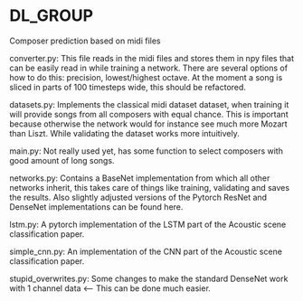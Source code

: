 # DL_GROUP
Composer prediction based on midi files

converter.py:
This file reads in the midi files and stores them in npy files that can be easily read in while training a network.
There are several options of how to do this: precision, lowest/highest octave.
At the moment a song is sliced in parts of 100 timesteps wide, this should be refactored.

datasets.py:
Implements the classical midi dataset dataset, when training it will provide songs from all composers with equal chance.
This is important because otherwise the network would for instance see much more Mozart than Liszt.
While validating the dataset works more intuitively.

main.py:
Not really used yet, has some function to select composers with good amount of long songs.

networks.py:
Contains a BaseNet implementation from which all other networks inherit, this takes care of things like training,
validating and saves the results.
Also slightly adjusted versions of the Pytorch ResNet and DenseNet implementations can be found here.

lstm.py:
A pytorch implementation of the LSTM part of the Acoustic scene classification paper.

simple_cnn.py:
An implementation of the CNN part of the Acoustic scene classification paper.

stupid_overwrites.py:
Some changes to make the standard DenseNet work with 1 channel data <-- This can be done much easier.